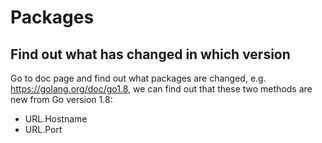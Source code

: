 # Packages
## Find out what has changed in which version
Go to doc page and find out what packages are changed, e.g. https://golang.org/doc/go1.8, we can find out that 
these two methods are new from Go version 1.8:
* URL.Hostname
* URL.Port
